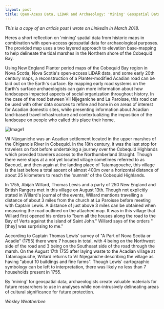 ```yaml
---
layout: post
title: Open-Acess Data, LiDAR and Archaeology: 'Mining' Geospatial Data from Historical Maps to Contextualize Landscapes of the Past.
---
```


<i>This is a copy of an article post I wrote on LinkedIn in March 2018.</i>

Heres a short reflection on 'mining' spatial data from historic maps in combination with open-access geospatial data for 
archaeological purposes. The provided map uses a two layered approach to elevation base-mapping to help delineate the tidal
marshes in the Northern shore of the Cobequid Bay.

Using New England Planter period maps of the Cobequid Bay region in Nova Scotia, Nova Scotia's open-access LiDAR data, and 
some early 20th century maps, a reconstruction of a Planter-modified Acadian road can be laid out on the Earth's surface. 
By mapping early road systems on the Earth's surface archaeologists can gain more information about how landscapes impacted
aspects of social organization throughout history. In the case of the road between Vil Nijeganiche and La Paroisse, this road 
can be used with other data sources to refine and hone in on areas of interest for Acadian domestic sites, while presenting 
information about Acadian land-based travel infrastructure and contextualizing the imposition of the landscape on people who 
called this place their home.

![Image1](https://github.com/weslyfe/scratchpad/blob/master/LaParoisse.jpg)

Vil Nijeganiche was an Acadian settlement located in the upper marshes of the Chiganois River in Cobequid. In the 18th century,
it was the last stop for travelers on foot before undertaking a journey over the Cobequid Highlands which provided travelers 
access to the Northumberland Straight. Though there were stops at a not yet located village sometimes referred to as Bacouel, 
and then again at the landing place of Tatamagouche, this village is the last before a total ascent of almost 400m over a 
horizontal distance of about 25 kilometers to reach the 'summit' of the Cobequid Highlands.

In 1755, Abijah Willard, Thomas Lewis and a party of 250 New England and British Rangers met in this village on August 13th. 
Though not explicitly stated in Willard's journal of the events, Willard mentions travelling a distance of about 3 miles from 
the church at La Paroisse before meeting with Captain Lewis. A distance of just above 3 miles can be obtained when measuring the 
road outlined on the attached map. It was in this village that Willard first opened his orders to "burn all the houses along the
road to the Bay of Verts against the island of Saint John." Willard says of the orders "[they] was surprising to me."

According to Captain Thomas Lewis' survey of "A Part of Nova Scotia or Acadie" (1755) there were 7 houses in total, with 4 
being on the Northwest side of the road and 3 being on the Southeast side of the road through the marsh. On the August 17th 1755 
after laying waste to the Acadian village at Tatamagouche, Willard returns to Vil Nijeganiche describing the village as having 
"about 10 buildings and fine farms". Though Lewis' cartographic symbology can be left to interpretation, there was likely no
less than 7 households present in 1755.

By 'mining' for geospatial data, archaeologists create valuable materials for future researchers to use in analyses while 
non-intrusively delineating areas of cultural significance for future protection.

<i>Wesley Weatherbee</i>
